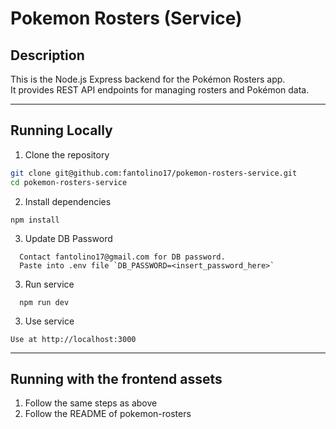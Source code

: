 # Pokemon Rosters (Service)

## Description

This is the Node.js Express backend for the Pokémon Rosters app.  
It provides REST API endpoints for managing rosters and Pokémon data.

---

## Running Locally

1. Clone the repository 
  ```bash
  git clone git@github.com:fantolino17/pokemon-rosters-service.git
  cd pokemon-rosters-service
  ```

2. Install dependencies
  ```
  npm install
  ```

3. Update DB Password
  ```
    Contact fantolino17@gmail.com for DB password.
    Paste into .env file `DB_PASSWORD=<insert_password_here>`
  ```

3. Run service
  ```
    npm run dev
  ```

3. Use service
  ```
  Use at http://localhost:3000
  ```

---

## Running with the frontend assets

1. Follow the same steps as above
2. Follow the README of pokemon-rosters
